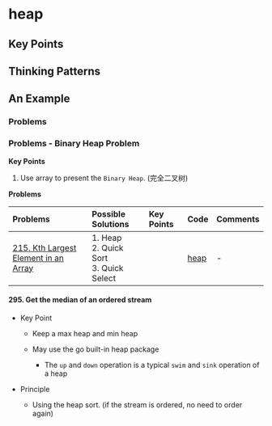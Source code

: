 # heap

## Key Points

## Thinking Patterns

## An Example

### Problems

### Problems - Binary Heap Problem

**Key Points**

1. Use array to present the `Binary Heap`. (完全二叉树)

**Problems**

| Problems | Possible Solutions | Key Points | Code | Comments |
| :- | :- | :- |:- | :- | 
| [215. Kth Largest Element in an Array](https://leetcode.com/problems/kth-largest-element-in-an-array/description/) | 1. Heap <br> 2. Quick Sort <br> 3. Quick Select | | [heap](https://github.com/brofu/leetcode/blob/main/heap/heap_lc215.go) | -| 


#### 295. Get the median of an ordered stream

* Key Point

  * Keep a max heap and min heap 
  * May use the go built-in heap package

      * The `up` and `down` operation is a typical `swim` and `sink` operation of a heap
      
* Principle

  * Using the heap sort. (if the stream is ordered, no need to order again)
